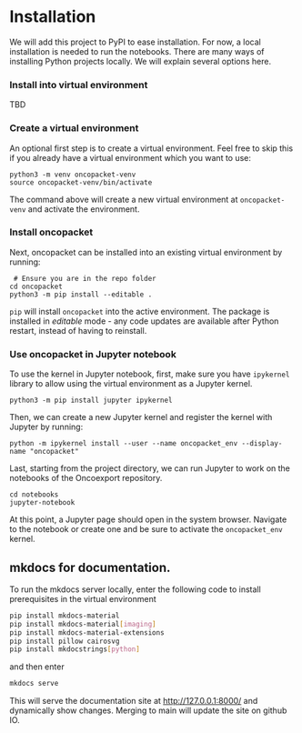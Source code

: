 # Installation

We will add this project to PyPI to ease installation. For now, a local installation is needed to run the notebooks.
There are many ways of installing Python projects locally. We will explain several options here.


### Install into virtual environment
TBD

### Create a virtual environment


An optional first step is to create a virtual environment.
Feel free to skip this if you already have a virtual environment which you want to use:


```shell
python3 -m venv oncopacket-venv
source oncopacket-venv/bin/activate
```




The command above will create a new virtual environment at `oncopacket-venv` and activate the environment.


### Install oncopacket

Next, oncopacket can be installed into an existing virtual environment by running:


```shell
 # Ensure you are in the repo folder
cd oncopacket
python3 -m pip install --editable .
```

`pip` will install `oncopacket` into the active environment. The package is installed in *editable* mode -
any code updates are available after Python restart, instead of having to reinstall.


### Use oncopacket in Jupyter notebook


To use the kernel in Jupyter notebook,
first, make sure you have `ipykernel` library to allow using the virtual environment as a Jupyter kernel.

```
python3 -m pip install jupyter ipykernel
```


Then, we can create a new Jupyter kernel and register the kernel with Jupyter by running:

```
python -m ipykernel install --user --name oncopacket_env --display-name "oncopacket"
```

Last, starting from the project directory, we can run Jupyter to work on the notebooks of the Oncoexport repository.

```
cd notebooks
jupyter-notebook
```


At this point, a Jupyter page should open in the system browser. Navigate to the notebook or create one and be sure
to activate the ``oncopacket_env`` kernel.



## mkdocs for documentation.

To run the mkdocs server locally, enter the following code to install prerequisites in the virtual environment

```bash
pip install mkdocs-material
pip install mkdocs-material[imaging]
pip install mkdocs-material-extensions
pip install pillow cairosvg
pip install mkdocstrings[python]
```

and then enter

```bash
mkdocs serve
```

This will serve the documentation site at http://127.0.0.1:8000/ and dynamically show changes. Merging to main will update the site on github IO.
